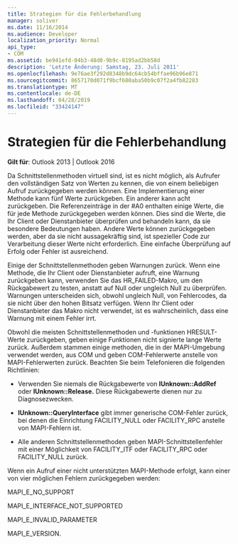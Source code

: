 ```yaml
---
title: Strategien für die Fehlerbehandlung
manager: soliver
ms.date: 11/16/2014
ms.audience: Developer
localization_priority: Normal
api_type:
- COM
ms.assetid: be941efd-04b3-48d0-9b9c-8195ad2bb58d
description: 'Letzte Änderung: Samstag, 23. Juli 2011'
ms.openlocfilehash: 9e76ae3f292d8348b9dc64cb54bffae96b96e871
ms.sourcegitcommit: 8657170d071f9bcf680aba50b9c07f2a4fb82283
ms.translationtype: MT
ms.contentlocale: de-DE
ms.lasthandoff: 04/28/2019
ms.locfileid: "33424147"
---
```

# <a name="strategies-for-error-handling"></a>Strategien für die Fehlerbehandlung

  
  
**Gilt für**: Outlook 2013 | Outlook 2016 
  
Da Schnittstellenmethoden virtuell sind, ist es nicht möglich, als Aufrufer den vollständigen Satz von Werten zu kennen, die von einem beliebigen Aufruf zurückgegeben werden können. Eine Implementierung einer Methode kann fünf Werte zurückgeben. Ein anderer kann acht zurückgeben. Die Referenzeinträge in der #A0 enthalten einige Werte, die für jede Methode zurückgegeben werden können. Dies sind die Werte, die Ihr Client oder Dienstanbieter überprüfen und behandeln kann, da sie besondere Bedeutungen haben. Andere Werte können zurückgegeben werden, aber da sie nicht aussagekräftig sind, ist spezieller Code zur Verarbeitung dieser Werte nicht erforderlich. Eine einfache Überprüfung auf Erfolg oder Fehler ist ausreichend.
  
Einige der Schnittstellenmethoden geben Warnungen zurück. Wenn eine Methode, die Ihr Client oder Dienstanbieter  aufruft, eine Warnung zurückgeben kann, verwenden Sie das HR_FAILED-Makro, um den Rückgabewert zu testen, anstatt auf Null oder ungleich Null zu überprüfen. Warnungen unterscheiden sich, obwohl ungleich Null, von Fehlercodes, da sie nicht über den hohen Bitsatz verfügen. Wenn Ihr Client oder Dienstanbieter das Makro nicht verwendet, ist es wahrscheinlich, dass eine Warnung mit einem Fehler irrt. 
  
Obwohl die meisten Schnittstellenmethoden und -funktionen HRESULT-Werte zurückgeben, geben einige Funktionen nicht signierte lange Werte zurück. Außerdem stammen einige methoden, die in der MAPI-Umgebung verwendet werden, aus COM und geben COM-Fehlerwerte anstelle von MAPI-Fehlerwerten zurück. Beachten Sie beim Telefonieren die folgenden Richtlinien:
  
- Verwenden Sie niemals die Rückgabewerte von **IUnknown::AddRef** oder **IUnknown::Release.** Diese Rückgabewerte dienen nur zu Diagnosezwecken. 
    
- **IUnknown::QueryInterface** gibt immer generische COM-Fehler zurück, bei denen die Einrichtung FACILITY_NULL oder FACILITY_RPC anstelle von MAPI-Fehlern ist. 
    
- Alle anderen Schnittstellenmethoden geben MAPI-Schnittstellenfehler mit einer Möglichkeit von FACILITY_ITF oder FACILITY_RPC oder FACILITY_NULL zurück.
    
Wenn ein Aufruf einer nicht unterstützten MAPI-Methode erfolgt, kann einer von vier möglichen Fehlern zurückgegeben werden: 
  
MAPI_E_NO_SUPPORT
  
MAPI_E_INTERFACE_NOT_SUPPORTED
  
MAPI_E_INVALID_PARAMETER
  
MAPI_E_VERSION. 
  

